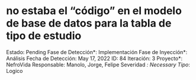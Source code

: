 # no estaba el “código” en el modelo de base de datos para la tabla de tipo de estudio

Estado: Pending
Fase de Detección*: Implementación
Fase de Inyección*: Análisis
Fecha de Detección: May 17, 2022
ID: 84
Iteración: 3
Proyecto*: NefroVida
Responsable: Manolo, Jorge, Felipe
Severidad *: Necessary
Tipo*: Logico